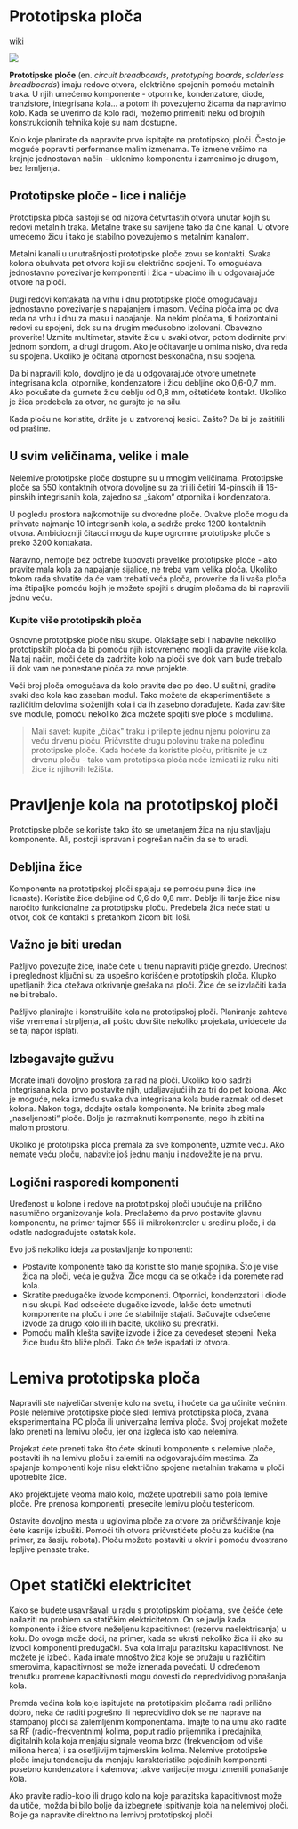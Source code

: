 # Prototipska ploča

[wiki](https://sh.wikipedia.org/wiki/Prototipska_plo%C4%8Da)

![](https://upload.wikimedia.org/wikipedia/commons/thumb/7/73/400_points_breadboard.jpg/320px-400_points_breadboard.jpg)

**Prototipske ploče** (en. *circuit breadboards*, *prototyping boards*, *solderless breadboards*) imaju redove otvora, električno spojenih pomoću metalnih traka. U njih umećemo komponente - otpornike, kondenzatore, diode, tranzistore, integrisana kola... a potom ih povezujemo žicama da napravimo kolo. Kada se uverimo da kolo radi, možemo primeniti neku od brojnih konstrukcionih tehnika koje su nam dostupne.

Kolo koje planirate da napravite prvo ispitajte na prototipskoj ploči. Često je moguće popraviti performanse malim izmenama. Te izmene vršimo na krajnje jednostavan način - uklonimo komponentu i zamenimo je drugom, bez lemljenja.

## Prototipske ploče - lice i naličje

Prototipska ploča sastoji se od nizova četvrtastih otvora unutar kojih su redovi metalnih traka. Metalne trake su savijene tako da čine kanal. U otvore umećemo žicu i tako je stabilno povezujemo s metalnim kanalom.

Metalni kanali u unutrašnjosti prototipske ploče zovu se kontakti. Svaka kolona obuhvata pet otvora koji su električno spojeni. To omogućava jednostavno povezivanje komponenti i žica - ubacimo ih u odgovarajuće otvore na ploči.

Dugi redovi kontakata na vrhu i dnu prototipske ploče omogućavaju jednostavno povezivanje s napajanjem i masom. Većina ploča ima po dva reda na vrhu i dnu za masu i napajanje. Na nekim pločama, ti horizontalni redovi su spojeni, dok su na drugim međusobno izolovani. Obavezno proverite! Uzmite multimetar, stavite žicu u svaki otvor, potom dodirnite prvi jednom sondom, a drugi drugom. Ako je očitavanje u omima nisko, dva reda su spojena. Ukoliko je očitana otpornost beskonačna, nisu spojena.

Da bi napravili kolo, dovoljno je da u odgovarajuće otvore umetnete integrisana kola, otpornike, kondenzatore i žicu debljine oko 0,6-0,7 mm. Ako pokušate da gurnete žicu deblju od 0,8 mm, oštetićete kontakt. Ukoliko je žica predebela za otvor, ne gurajte je na silu.

Kada ploču ne koristite, držite je u zatvorenoj kesici. Zašto? Da bi je zaštitili od prašine.

## U svim veličinama, velike i male

Nelemive prototipske ploče dostupne su u mnogim veličinama. Prototipske ploče sa 550 kontaktnih otvora dovoljne su za tri ili četiri 14-pinskih ili 16-pinskih integrisanih kola, zajedno sa „šakom“ otpornika i kondenzatora.

U pogledu prostora najkomotnije su dvoredne ploče. Ovakve ploče mogu da prihvate najmanje 10 integrisanih kola, a sadrže preko 1200 kontaktnih otvora. Ambiciozniji čitaoci mogu da kupe ogromne prototipske ploče s preko 3200 kontakata.

Naravno, nemojte bez potrebe kupovati prevelike prototipske ploče - ako pravite mala kola za napajanje sijalice, ne treba vam velika ploča. Ukoliko tokom rada shvatite da će vam trebati veća ploča, proverite da li vaša ploča ima štipaljke pomoću kojih je možete spojiti s drugim pločama da bi napravili jednu veću.

### Kupite više prototipskih ploča

Osnovne prototipske ploče nisu skupe. Olakšajte sebi i nabavite nekoliko prototipskih ploča da bi pomoću njih istovremeno mogli da pravite više kola. Na taj način, moči ćete da zadržite kolo na ploči sve dok vam bude trebalo ili dok vam ne ponestane ploča za nove projekte.

Veći broj ploča omogućava da kolo pravite deo po deo. U suštini, gradite svaki deo kola kao zaseban modul. Tako možete da eksperimentišete s različitim delovima složenijih kola i da ih zasebno dorađujete. Kada završite sve module, pomoću nekoliko žica možete spojiti sve ploče s modulima.

> Mali savet: kupite „čičak" traku i prilepite jednu njenu polovinu za veću drvenu ploču. Pričvrstite drugu polovinu trake na poleđinu prototipske ploče. Kada hoćete da koristite ploču, pritisnite je uz drvenu ploču - tako vam prototipska ploča neće izmicati iz ruku niti žice iz njihovih ležišta.

# Pravljenje kola na prototipskoj ploči

Prototipske ploče se koriste tako što se umetanjem žica na nju stavljaju komponente. Ali, postoji ispravan i pogrešan način da se to uradi.

## Debljina žice

Komponente na prototipskoj ploči spajaju se pomoću pune žice (ne licnaste). Koristite žice debljine od 0,6 do 0,8 mm. Deblje ili tanje žice nisu naročito funkcionalne za prototipsku ploču. Predebela žica neće stati u otvor, dok će kontakti s pretankom žicom biti loši.

## Važno je biti uredan

Pažljivo povezujte žice, inače ćete u trenu napraviti ptičje gnezdo. Urednost i preglednost ključni su za uspešno korišćenje prototipskih ploča. Klupko upetljanih žica otežava otkrivanje grešaka na ploči. Žice će se izvlačiti kada ne bi trebalo.

Pažljivo planirajte i konstruišite kola na prototipskoj ploči. Planiranje zahteva više vremena i strpljenja, ali pošto dovršite nekoliko projekata, uvidećete da se taj napor isplati.

## Izbegavajte gužvu

Morate imati dovoljno prostora za rad na ploči. Ukoliko kolo sadrži integrisana kola, prvo postavite njih, udaljavajući ih za tri do pet kolona. Ako je moguće, neka između svaka dva integrisana kola bude razmak od deset kolona. Nakon toga, dodajte ostale komponente. Ne brinite zbog male „naseljenosti“ ploče. Bolje je razmaknuti komponente, nego ih zbiti na malom prostoru.

Ukoliko je prototipska ploča premala za sve komponente, uzmite veću. Ako nemate veću ploču, nabavite još jednu manju i nadovežite je na prvu. 

## Logični rasporedi komponenti

Uređenost u kolone i redove na prototipskoj ploči upućuje na prilično nasumično organizovanje kola. Predlažemo da prvo postavite glavnu komponentu, na primer tajmer 555 ili mikrokontroler u sredinu ploče, i da odatle nadograđujete ostatak kola.

Evo još nekoliko ideja za postavljanje komponenti:
* Postavite komponente tako da koristite što manje spojnika. Što je više žica na ploči, veća je gužva. Žice mogu da se otkače i da poremete rad kola.
* Skratite predugačke izvode komponenti. Otpornici, kondenzatori i diode nisu skupi. Kad odsečete dugačke izvode, lakše ćete umetnuti komponente na ploču i one će stabilnije stajati. Sačuvajte odsečene izvode za drugo kolo ili ih bacite, ukoliko su prekratki.
* Pomoću malih klešta savijte izvode i žice za devedeset stepeni. Neka žice budu što bliže ploči. Tako će teže ispadati iz otvora.

# Lemiva prototipska ploča

Napravili ste najveličanstvenije kolo na svetu, i hoćete da ga učinite večnim. Posle nelemive prototipske ploče sledi lemiva prototipska ploča, zvana eksperimentalna PC ploča ili univerzalna lemiva ploča. Svoj projekat možete lako preneti na lemivu ploču, jer ona izgleda isto kao nelemiva.

Projekat ćete preneti tako što ćete skinuti komponente s nelemive ploče, postaviti ih na lemivu ploču i zalemiti na odgovarajućim mestima. Za spajanje komponenti koje nisu električno spojene metalnim trakama u ploči upotrebite žice.

Ako projektujete veoma malo kolo, možete upotrebili samo pola lemive ploče. Pre prenosa komponenti, presecite lemivu ploču testericom.

Ostavite dovoljno mesta u uglovima ploče za otvore za pričvršćivanje koje čete kasnije izbušiti. Pomoći tih otvora pričvrstićete ploču za kućište (na primer, za šasiju robota). Ploču možete postaviti u okvir i pomoću dvostrano lepljive penaste trake.

# Opet statički elektricitet

Kako se budete usavršavali u radu s prototipskim pločama, sve češće ćete nailaziti na problem sa statičkim elektricitetom. On se javlja kada komponente i žice stvore neželjenu kapacitivnost (rezervu naelektrisanja) u kolu. Do ovoga može doći, na primer, kada se ukrsti nekoliko žica ili ako su izvodi komponenti predugački. Sva kola imaju parazitsku kapacitivnost. Ne možete je izbeći. Kada imate mnoštvo žica koje se pružaju u različitim smerovima, kapacitivnost se može iznenada povećati. U određenom trenutku promene kapacitivnosti mogu dovesti do nepredvidivog ponašanja kola.

Premda većina kola koje ispitujete na prototipskim pločama radi prilično dobro, neka će raditi pogrešno ili nepredvidivo dok se ne naprave na štampanoj ploči sa zalemljenim komponentama. Imajte to na umu ako radite sa RF (radio-frekventnim) kolima, poput radio prijemnika i predajnika, digitalnih kola koja menjaju signale veoma brzo (frekvencijom od više miliona herca) i sa osetljivijim tajmerskim kolima. Nelemive prototipske ploče imaju tendenciju da menjaju karakteristike pojedinih komponenti - posebno kondenzatora i kalemova; takve varijacije mogu izmeniti ponašanje kola.

Ako pravite radio-kolo ili drugo kolo na koje parazitska kapacitivnost može da utiče, možda bi bilo bolje da izbegnete ispitivanje kola na nelemivoj ploči. Bolje ga napravite direktno na lemivoj prototipskoj ploči.

